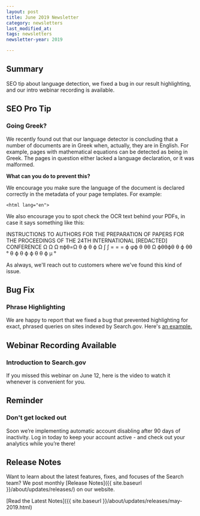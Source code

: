 ```yaml
---
layout: post
title: June 2019 Newsletter
category: newsletters
last_modified_at: 
tags: newsletters
newsletter-year: 2019

---
```


## Summary

SEO tip about language detection, we fixed a bug in our result highlighting, and our intro webinar recording is available.

## SEO Pro Tip

### Going Greek?

We recently found out that our language detector is concluding that a number of documents are in Greek when, actually, they are in English. For example, pages with mathematical equations can be detected as being in Greek. The pages in question either lacked a language declaration, or it was malformed.

**What can you do to prevent this?**

We encourage you make sure the language of the document is declared correctly in the metadata of your page templates. For example:

`<html lang="en">`

We also encourage you to spot check the OCR text behind your PDFs, in case it says something like this:

INSTRUCTIONS TO AUTHORS FOR THE PREPARATION OF PAPERS FOR THE PROCEEDINGS OF THE 24TH INTERNATIONAL [REDACTED] CONFERENCE Ω Ω Ω πϕθ=Ω θ ϕ θ ϕ Ω ∫ ∫ = = = ϕ φϕ θ θθ Ω ϕθθϕθ θ ϕ θθ ° θ ϕ θ ϕ ϕ θ θ ϕ μ °

As always, we'll reach out to customers where we've found this kind of issue.

## Bug Fix

### Phrase Highlighting

We are happy to report that we fixed a bug that prevented highlighting for exact, phrased queries on sites indexed by Search.gov. Here's <a href="https://search.usa.gov/search?utf8=%E2%9C%93&amp;affiliate=usasearch&amp;sort_by=&amp;query=%22search%20features%22">an example.</a>

## Webinar Recording Available

### Introduction to Search.gov

If you missed this webinar on June 12, here is the video to watch it whenever is convenient for you.

## Reminder

### Don't get locked out

Soon we’re implementing automatic account disabling after 90 days of inactivity. Log in today to keep your account active - and check out your analytics while you’re there!

## Release Notes

Want to learn about the latest features, fixes, and focuses of the Search team? We post monthly [Release Notes]({{ site.baseurl }}/about/updates/releases/) on our website.

[Read the Latest Notes]({{ site.baseurl }}/about/updates/releases/may-2019.html)